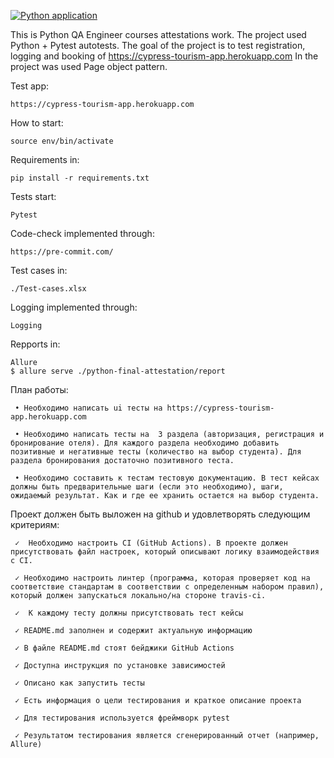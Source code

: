 [![Python application](https://github.com/ds-vasilev/python-final-attestation/actions/workflows/python-app-refactoring.yml/badge.svg)](https://github.com/ds-vasilev/python-final-attestation/actions/workflows/python-app-refactoring.yml)

This is Python QA Engineer courses attestations work.
The project used Python + Pytest autotests. 
The goal of the project is to test registration, logging and booking of https://cypress-tourism-app.herokuapp.com
In the project was used Page object pattern. 


Test app: 
```
https://cypress-tourism-app.herokuapp.com
```

How to start:
```python3 -m venv env
source env/bin/activate
```

Requirements in:
```
pip install -r requirements.txt
```

Tests start:
```
Pytest
```

Code-check implemented through:
```
https://pre-commit.com/
```

Test cases in:
```
./Test-cases.xlsx
```


Logging implemented through:
```
Logging
```

Repports in:
```
Allure
$ allure serve ./python-final-attestation/report
```


План работы:
```
 • Необходимо написать ui тесты на https://cypress-tourism-app.herokuapp.com 

 • Необходимо написать тесты на  3 раздела (авторизация, регистрация и бронирование отеля). Для каждого раздела необходимо добавить позитивные и негативные тесты (количество на выбор студента). Для раздела бронирования достаточно позитивного теста. 

 • Необходимо составить к тестам тестовую документацию. В тест кейсах должны быть предварительные шаги (если это необходимо), шаги, ожидаемый результат. Как и где ее хранить остается на выбор студента.
```

Проект должен быть выложен на github и удовлетворять следующим критериям:
``` 
 ✓  Необходимо настроить CI (GitHub Actions). В проекте должен присутствовать файл настроек, который описывают логику взаимодействия с CI.

 ✓ Необходимо настроить линтер (программа, которая проверяет код на соответствие стандартам в соответствии с определенным набором правил), который должен запускаться локально/на стороне travis-ci. 

 ✓  К каждому тесту должны присутствовать тест кейсы 
            
 ✓ README.md заполнен и содержит актуальную информацию

 ✓ В файле README.md стоят бейджики GitHub Actions

 ✓ Доступна инструкция по установке зависимостей

 ✓ Описано как запустить тесты

 ✓ Есть информация о цели тестирования и краткое описание проекта

 ✓ Для тестирования используется фреймворк pytest 

 ✓ Результатом тестирования является сгенерированный отчет (например, Allure)
```
